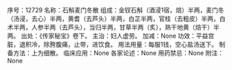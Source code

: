 序号：12729
名称：石斛麦门冬散
组成：金钗石斛（酒浸1宿，焙）半两，麦门冬（汤浸，去心）半两，黄耆（去芦头）半两，白芷半两，官桂（去粗皮）半两，白术半两，人参半两（去芦头），当归半两，甘草半两（炙），熟干地黄（焙干）半两。
出处：《传家秘宝》卷下。
主治：妇人虚劳。
加减：None
功效：平益宫脏，退积冷，除胯腹痛，止带，进饮食。
用法用量：每服1钱，空心盐汤送下。
制备方法：上为细散。
临床应用：None
各家论述：None
用药禁忌：None
附注：None

